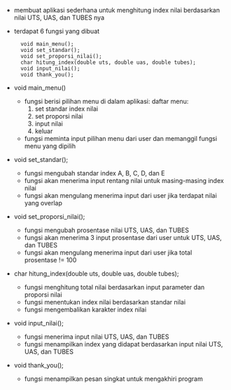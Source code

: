 * membuat aplikasi sederhana untuk menghitung index nilai berdasarkan nilai UTS, UAS, dan TUBES nya
* terdapat 6 fungsi yang dibuat
  ```
    void main_menu();
    void set_standar();
    void set_proporsi_nilai();
    char hitung_index(double uts, double uas, double tubes);
    void input_nilai();
    void thank_you();
  ```
* void main_menu()
    - fungsi berisi pilihan menu di dalam aplikasi:
      daftar menu:
      1. set standar index nilai
      2. set proporsi nilai
      3. input nilai
      4. keluar
    - fungsi meminta input pilihan menu dari user
      dan memanggil fungsi menu yang dipilih

* void set_standar();
    - fungsi mengubah standar index A, B, C, D, dan E
    - fungsi akan menerima input rentang nilai untuk masing-masing index nilai
    - fungsi akan mengulang menerima input dari user jika terdapat nilai yang overlap
    
* void set_proporsi_nilai();
    - fungsi mengubah prosentase nilai UTS, UAS, dan TUBES
    - fungsi akan menerima 3 input prosentase dari user untuk UTS, UAS, dan TUBES
    - fungsi akan mengulang menerima input dari user jika total prosentase != 100
    
* char hitung_index(double uts, double uas, double tubes);
    - fungsi menghitung total nilai berdasarkan input parameter dan proporsi nilai
    - fungsi menentukan index nilai berdasarkan standar nilai
    - fungsi mengembalikan karakter index nilai

* void input_nilai();
    - fungsi menerima input nilai UTS, UAS, dan TUBES
    - fungsi menampilkan index yang didapat berdasarkan input nilai UTS, UAS, dan TUBES

* void thank_you();
    - fungsi menampilkan pesan singkat untuk mengakhiri program

